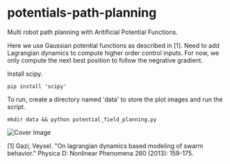 
# potentials-path-planning
Multi robot path planning with Aritificial Potential Functions.

Here we use Gaussian potential functions as described in [1]. Need to add Lagrangian dynamics to compute higher order control inputs. 
For now, we only compute the next best position to follow the negrative gradient. 

Install scipy. 

    pip install 'scipy'

To run, create a directory named 'data' to store the plot images and run the script. 

    mkdir data && python potential_field_planning.py

![Cover Image](https://raw.githubusercontent.com/Malintha/potentials-path-planning/master/cover.png)

[1] Gazi, Veysel. "On lagrangian dynamics based modeling of swarm behavior." Physica D: Nonlinear Phenomena 260 (2013): 159-175.
